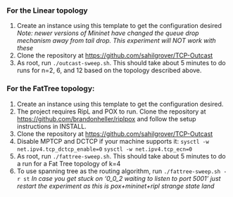 ### For the Linear topology

1.  Create an instance using this template to get the configuration desired
_Note: newer versions of Mininet have changed the queue drop mechanism away from tail drop.  This experiment will NOT work with these_
2. Clone the repository at https://github.com/sahilgrover/TCP-Outcast
3. As root, run `./outcast-sweep.sh`.  This should take about 5 minutes to do runs for n=2, 6, and 12 based on the topology described above.

### For the FatTree topology:

1. Create an instance using this template to get the configuration desired.
2. The project requires RipL and POX to run.  Clone the repository at https://github.com/brandonheller/riplpox and follow the setup instructions in INSTALL.
3. Clone the repository at https://github.com/sahilgrover/TCP-Outcast
4. Disable MPTCP and DCTCP if your machine supports it:
`sysctl -w net.ipv4.tcp_dctcp_enable=0`
`sysctl -w net.ipv4.tcp_ecn=0`
5. As root, run `./fattree-sweep.sh`.  This should take about 5 minutes to do a run for a Fat Tree topology of k=4
6. To use spanning tree as the routing algorithm, run `./fattree-sweep.sh -r st`
_In case you get stuck on ‘0_0_2 waiting to listen to port 5001’ just restart the experiment as this is pox+mininet+ripl strange state land_